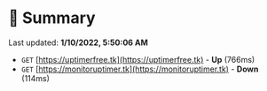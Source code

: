 # 📖 Summary
Last updated: **1/10/2022, 5:50:06 AM**

- `GET` [https://uptimerfree.tk](https://uptimerfree.tk) - **Up** (766ms)
- `GET` [https://monitoruptimer.tk](https://monitoruptimer.tk) - **Down** (114ms)
